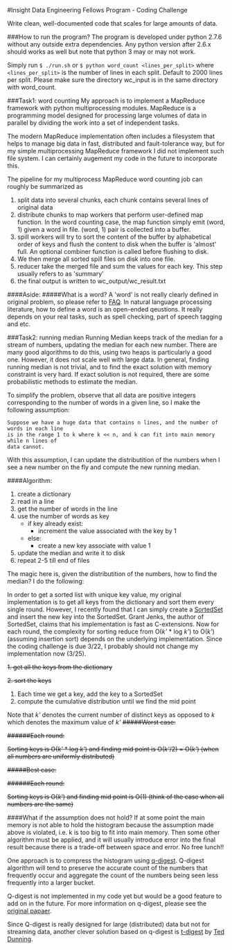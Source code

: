 #Insight Data Engineering Fellows Program - Coding Challenge

Write clean, well-documented code that scales for large amounts of data.

###How to run the program?
The program is developed under python 2.7.6 without any outside extra dependencies. Any python version after 2.6.x should works as well but note that python 3 may or may not work.

Simply run `$ ./run.sh` or `$ python word_count <lines_per_split>`
where `<lines_per_split>` is the number of lines in each split. Default to 2000 lines per split.
Please make sure the directory wc_input is in the same directory with word_count.

###Task1: word counting
My approach is to implement a MapReduce framework with python multiprocessing modules.
MapReduce is a programming model designed for processing large volumes of data in parallel by dividing the work into a set of independent tasks.

The modern MapReduce implementation often includes a filesystem that helps to manage big data in fast, distributed and fault-tolerance way, but for my simple multiprocessing MapReduce framework I did not implement such file system. I can certainly augement my code in the future to incorporate this.

The pipeline for my multiprocess MapReduce word counting job can roughly be summarized as

1. split data into several chunks, each chunk contains several lines of original data
2. distribute chunks to map workers that perform user-defined map function. In the word counting case, the map function simply emit (word, 1) given a word in file. (word, 1) pair is collected into a buffer.
3. spill workers will try to sort the content of the buffer by alphabetical order of keys and flush the content to disk when the buffer is 'almost' full. An optional combiner function is called before flushing to disk.
4. We then merge all sorted spill files on disk into one file.
5. reducer take the merged file and sum the values for each key. This step usually refers to as 'summary'
6. the final output is written to wc_output/wc_result.txt

####Aside:
#####What is a word?
A 'word' is not really clearly defined in original problem, so please refer to [FAQ](https://github.com/InsightDataScience/cc-example#faq). In natural language processing literature, how to define a word is an open-ended qeustions. It really depends on your real tasks, such as spell checking, part of speech tagging and etc.

###Task2: running median
Running Median keeps track of the median for a stream of numbers, updating the median for each new number.
There are many good algorithms to do this, using two heaps is particularly a good one. However, it does not scale well with large data. In general, finding running median is not trivial, and to find the exact solution with memory constraint is very hard. If exact solution is not required, there are some probabilistic methods to estimate the median.

To simplify the problem, observe that all data are positive integers corresponding to the number of words in a given line, so I make the following assumption:
```
Suppose we have a huge data that contains n lines, and the number of words in each line
is in the range 1 to k where k << n, and k can fit into main memory while n lines of
data cannot.
```
With this assumption, I can update the distributition of the numbers when I see a new number on the fly and compute the new running median.

####Algorithm:
1. create a dictionary
2. read in a line
3. get the number of words in the line
4. use the number of words as key
   - if key already exist:
      - increment the value associated with the key by 1
   - else:
      - create a new key associate with value 1
5. update the median and write it to disk
6. repeat 2-5 till end of files

The magic here is, given the distributition of the numbers, how to find the median?
I do the following:

In order to get a sorted list with unique key value, my original implementation is to get all keys from the dictionary and sort them every single round. However, I recently found that I can simply create a [SortedSet](http://grantjenks.com/docs/sortedcontainers/sortedset.html) and insert the new key into the SortedSet. Grant Jenks, the author of SortedSet, claims that his implementation is fast as C-extensions. Now for each round, the complexity for sorting reduce from O(*k'* * log *k'*) to O(*k'*) (assuming insertion sort) depends on the underlying implementation. Since the coding challenge is due 3/22, I probably should not change my implementation now (3/25).

~~1. get all the keys from the dictionary~~

~~2. sort the keys~~

1. Each time we get a key, add the key to a SortedSet
2. compute the cumulative distribution until we find the mid point

Note that *k'* denotes the current number of distinct keys as opposed to *k* which denotes the maximum value of *k'*
~~#####Worst case:~~

~~######Each round:~~

~~Sorting keys is O(*k'* * log *k'*) and finding mid point is O(*k'*/2) = O(*k'*) (when all numbers are uniformly distributed)~~

~~#####Best case:~~

~~######Each round:~~

~~Sorting keys is O(*k'*) and finding mid point is O(1) (think of the case when all numbers are the same)~~

####What if the assumption does not hold?
If at some point the main memory is not able to hold the histogram because the assumption made above is violated, i.e. k is too big to fit into main memory. Then some other algorithm must be applied, and it will usually introduce error into the final result because there is a trade-off between space and error. No free lunch!! 

One approach is to compress the histogram using [q-digest](http://www.cs.virginia.edu/~son/cs851/papers/ucsb.sensys04.pdf). Q-digest algorithm will tend to preserve the accurate count of the numbers that frequently occur and aggregate the count of the numbers being seen less frequently into a larger bucket.

Q-digest is not implemented in my code yet but would be a good feature to add on in the future. For more information on q-digest, please see the [original papaer](http://www.cs.virginia.edu/~son/cs851/papers/ucsb.sensys04.pdf).

Since Q-digest is really designed for large (distributed) data but not for streaming data, another clever solution based on q-digest is [t-digest](https://github.com/tdunning/t-digest/blob/master/docs/t-digest-paper/histo.pdf) by [Ted Dunning](https://www.mapr.com/blog/author/ted-dunning).
